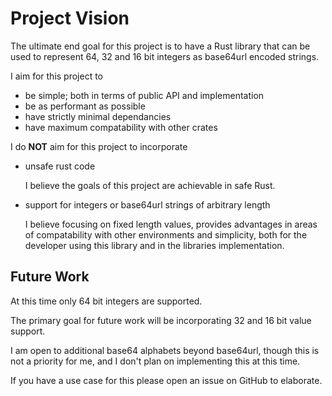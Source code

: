 # Project Vision
The ultimate end goal for this project is to have a Rust library that can be used to represent 64, 32 and 16 bit integers as base64url encoded strings.

I aim for this project to

- be simple; both in terms of public API and implementation
- be as performant as possible
- have strictly minimal dependancies
- have maximum compatability with other crates

I do **NOT** aim for this project to incorporate

- unsafe rust code

  I believe the goals of this project are achievable in safe Rust.

- support for integers or base64url strings of arbitrary length

  I believe focusing on fixed length values, provides advantages in areas of compatability with other environments and simplicity, both for the developer using this library and in the libraries implementation.

## Future Work
At this time only 64 bit integers are supported.

The primary goal for future work will be incorporating 32 and 16 bit value support.

I am open to additional base64 alphabets beyond base64url, though this is not a priority for me, and I don't plan on implementing this at this time.

If you have a use case for this please open an issue on GitHub to elaborate.